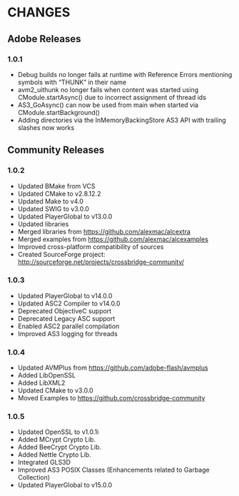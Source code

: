 CHANGES
=======

## Adobe Releases

### 1.0.1 

* Debug builds no longer fails at runtime with Reference Errors mentioning symbols with “THUNK” in their name
* avm2_uithunk no longer fails when content was started using CModule.startAsync() due to incorrect assignment of thread ids
* AS3_GoAsync() can now be used from main when started via CModule.startBackground()
* Adding directories via the InMemoryBackingStore AS3 API with trailing slashes now works

## Community Releases

### 1.0.2 

* Updated BMake from VCS
* Updated CMake to v2.8.12.2
* Updated Make to v4.0
* Updated SWIG to v3.0.0
* Updated PlayerGlobal to v13.0.0
* Updated libraries
* Merged libraries from https://github.com/alexmac/alcextra
* Merged examples from https://github.com/alexmac/alcexamples
* Improved cross-platform compatibility of sources
* Created SourceForge project: http://sourceforge.net/projects/crossbridge-community/

### 1.0.3

* Updated PlayerGlobal to v14.0.0
* Updated ASC2 Compiler to v14.0.0
* Deprecated ObjectiveC support
* Deprecated Legacy ASC support
* Enabled ASC2 parallel compilation
* Improved AS3 logging for threads

### 1.0.4

* Updated AVMPlus from https://github.com/adobe-flash/avmplus
* Added LibOpenSSL
* Added LibXML2
* Updated CMake to v3.0.0
* Moved Examples to https://github.com/crossbridge-community

### 1.0.5

* Updated OpenSSL to v1.0.1i
* Added MCrypt Crypto Lib.
* Added BeeCrypt Crypto Lib.
* Added Nettle Crypto Lib.
* Integrated GLS3D
* Improved AS3 POSIX Classes (Enhancements related to Garbage Collection)
* Updated PlayerGlobal to v15.0.0
